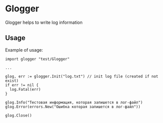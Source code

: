 # Glogger
Glogger helps to write log information

## Usage
Example of usage:
```
import glogger "test/Glogger"

...

glog, err := glogger.Init("log.txt") // init log file (created if not exist)
if err != nil { 
  log.Fatal(err)
}

glog.Info("Тестовая информация, которая запишется в лог-файл")
glog.Error(errors.New("Ошибка которая запишется в лог-файл"))
	
glog.Close()
```
